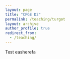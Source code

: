 ```yaml
---
layout: page
title: "CPGE D2"
permalink: /teaching/turgot
layout: archive
author_profile: true
redirect_from:
  - /teaching/
---
```



Test easherefa